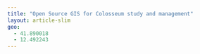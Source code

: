```yaml
---
title: "Open Source GIS for Colosseum study and management"
layout: article-slim
geo:
  - 41.890018
  - 12.492243
---
```



